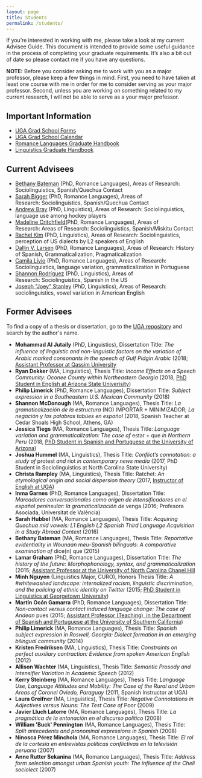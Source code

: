 ```yaml
---
layout: page
title: Students
permalink: /students/
---
```

If you’re interested in working with me, please take a look at my current Advisee Guide. This document is intended to provide some useful guidance in the process of completing your graduate requirements. It’s also a bit out of date so please contact me if you have any questions.

**NOTE:** Before you consider asking me to work with you as a major professor, please keep a few things in mind. First, you need to have taken at least one course with me in order for me to consider serving as your major professor. Second, unless you are working on something related to my current research, I will not be able to serve as a your major professor.

## Important Information
- [UGA Grad School Forms](http://grad.uga.edu/index.php/current-students/forms/)
- [UGA Grad School Calendar](http://grad.uga.edu/index.php/current-students/important-dates-deadlines/)
- [Romance Languages Graduate Handbook](http://rom.uga.edu/graduate-handbook)
- [Linguistics Graduate Handbook](https://ling.franklin.uga.edu/sites/default/files/inline-files/Graduate%20Handbook%20Revised%20July%202019.pdf)

## Current Advisees

- [Bethany Bateman](https://www.rom.uga.edu/directory/people/bethany-bateman) (PhD, Romance Languages), Areas of Research: Sociolinguistics, Spanish/Quechua Contact
- [Sarah Bigger](https://www.rom.uga.edu/directory/people/sarah-bigger) (PhD, Romance Languages), Areas of Research:&nbsp;Sociolinguistics, Spanish/Quechua Contact
- [Andrew Bray](http://www.linguistics.uga.edu/directory/people/andrew-bray) (PhD, Linguistics), Areas of Research: Sociolinguistics, language use among hockey players
- [Madeline Critchfield](http://rom.uga.edu/directory/madeline-critchfield)(PhD, Romance Languages), Areas of Research:&nbsp;Areas of Research: Sociolinguistics, Spanish/Miskitu Contact
- [Rachel Kim](http://www.linguistics.uga.edu/directory/people/dot-eum-kim) (PhD, Linguistics), Areas of Research: Sociolinguistics, perception of US dialects by L2 speakers of English
- [Dallin V. Larsen](http://rom.uga.edu/directory/people/dallin-v-larsen) (PhD, Romance Languages), Areas of Research: History of Spanish, Grammaticalization, Pragmaticalization
- [Camila Lívio](http://rom.uga.edu/directory/camila-livio-emidio) (PhD, Romance Languages), Areas of Research: Sociolinguistics, language variation, grammaticalization in Portuguese
- [Shannon Rodríguez](http://www.linguistics.uga.edu/directory/people/shannon-rodriguez) (PhD, Linguistics), Areas of Research:&nbsp;Sociolinguistics, Spanish in the US
- [Joseph "Joey" Stanley](http://joeystanley.com/) (PhD, Linguistics), Areas of Research: sociolinguistics, vowel variation in American English
  
## Former Advisees
To find a copy of a thesis or dissertation, go to the [UGA repository](http://dbs.galib.uga.edu/cgi-bin/getd.cgi?userid=galileo&amp;serverno=22&amp;instcode=uga1) and search by the author's name.

- **Mohammad Al Jutaily** (PhD, Linguistics), Dissertation Title: *The inﬂuence of linguistic and non-linguistic factors on the variation of Arabic marked consonants in the speech of Gulf Pidgin Arabic* (2018; [Assistant Professor at Qassim University](https://www.qu.edu.sa/)
- **Ryan Dekker** (MA, Linguistics), Thesis Title: *Income Effects on a Speech Community: Oconee County within Northeastern Georgia* (2018, [PhD Student in English at Arizona State Univerisity](https://english.asu.edu/content/ryan-dekker))
- **Philip Limerick** (PhD, Romance Languages), Dissertation Title: *Subject expression in a Southeastern U.S. Mexican Community* (2018)
- **Shannon McDonough** (MA, Romance Languages), Thesis Title: *La gramaticalización de la estructura* (NO) IMPORTAR + MINIMIZADOR; *La negación y las palabras tabúes en español* (2018, Spanish Teacher at Cedar Shoals High School, Athens, GA)
- **Jessica Tiegs** (MA, Romance Languages), Thesis Title: *Language variation and grammaticalization: The case of* estar + que *in Northern Peru* (2018, [PhD Student in Spanish and Portuguese at the University of Arizona](https://spanish.arizona.edu/people/jtiegs))
- **Joshua Hummel** (MA, Linguistics), Thesis Title: *Conflict’s connotation: a study of* protest *and* riot *in contemporary news media* (2017, PhD Student in Sociolinguistics at North Carolina State University)
- **Christa Rampley** (MA, Linguistics), Thesis Title: Ratchet: *An etymological origin and social dispersion theory* (2017, [Instructor of English at UGA](https://www.english.uga.edu/directory/people/christa-rampley))
- **Inma Garnes** (PhD, Romance Languages), Dissertation Title: *Marcadores conversacionales como origen de intensificadores en el español peninsular: la gramaticalización de* venga (2016; Profesora Asociada, Universitat de València)
- **Sarah Hubbel** (MA, Romance Languages), Thesis Title: *Acquiring Quechua mid vowels: L1 English L2 Spanish Third Language Acquisition in a Study Abroad Context* (2016)
- **Bethany Bateman** (MA, Romance Languages), Thesis Title: *Reportative evidentiality in Wounaan meu-Spanish bilinguals: A comparative examination of* dice(n) que (2015)
- **Lamar Graham** (PhD, Romance Languages), Dissertation Title: *The history of the future: Morphophonology, syntax, and grammaticalization* (2015; [Assistant Professor at the University of North Carolina Chapel Hill](https://sites.google.com/site/lamaragrahamphd/index)
- **Minh Nguyen** (Linguistics Major, CURO), Honors Thesis Title: *A #whitewashed landscape: internalized racism, linguistic discrimination, and the policing of ethnic identity on Twitter* (2015; [PhD Student in Linguistics at Georgetown University](https://linguistics.georgetown.edu/people/phd-students/current))
- **Martín Ocón Gamarra** (PhD, Romance Languages), Dissertation Title: *Non-contact versus contact induced language change: The case of Andean* pues (2015; [Assistant Professor (Teaching)  in the Department of Spanish and Portuguese at the University of Southern California](https://dornsife.usc.edu/cf/faculty-and-staff/faculty.cfm?pid=1058679))
- **Philip Limerick** (MA, Romance Languages), Thesis Title: *Spanish subject expression in Roswell, Georgia: Dialect formation in an emerging bilingual community* (2014)
- **Kristen Fredriksen** (MA, Linguistics), Thesis Title: *Constraints on perfect auxiliary contraction: Evidence from spoken American English* (2012)
- **Allison Wachter** (MA, Linguistics), Thesis Title: *Semantic Prosody and Intensifier Variation in Academic Speech* (2012)
- **Kerry Steinberg** (MA, Romance Languages), Thesis Title: *Language Use, Language Attitudes and Mobility: The Case of the Rural and Urban Areas of Coronel Oviedo, Paraguay* (2011, Spanish Instructor at UGA)
- **Laura Greifner** (MA, Linguistics), Thesis Title: *Negative Connotations in Adjectives versus Nouns: The Test Case of* Poor (2009)
- **Javier Lluch Latorre** (MA, Romance Languages), Thesis Title: *La pragmática de la entonación en el discurso político* (2008) 
- **William 'Buck' Pennington** (MA, Romance Languages), Thesis Title: *Split antecedents and pronominal expressions in Spanish* (2008)
- **Ninosca Pérez Minchola** (MA, Romance Languages), Thesis Title: *El rol de la cortesía en entrevistas políticas conflictivas en la televisión peruana* (2007)
- **Anne Rutter Sekanina** (MA, Romance Languages), Thesis Title: *Address form selection amongst urban Spanish youth: The influence of the Cheli sociolect* (2007)
